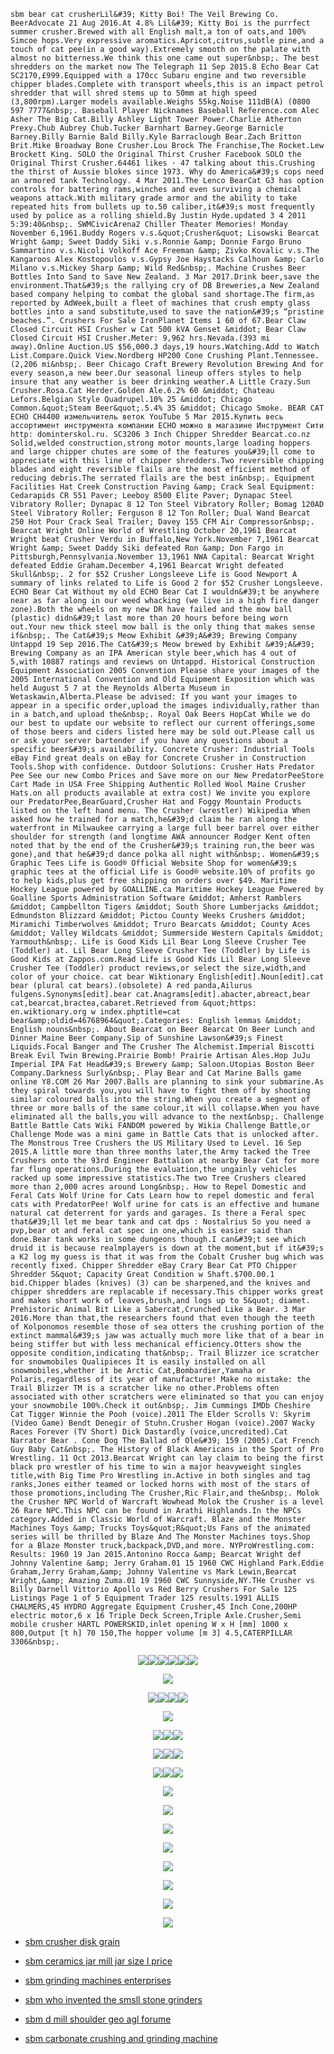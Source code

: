
```
sbm bear cat crusherLil&#39; Kitty Boi! The Veil Brewing Co. BeerAdvocate 21 Aug 2016.At 4.8% Lil&#39; Kitty Boi is the purrfect summer crusher.Brewed with all English malt,a ton of oats,and 100% Simcoe hops.Very expressive aromatics.Apricot,citrus,subtle pine,and a touch of cat pee(in a good way).Extremely smooth on the palate with almost no bitterness.We think this one came out super&nbsp;. The best shredders on the market now The Telegraph 11 Sep 2015.8 Echo Bear Cat SC2170,£999.Equipped with a 170cc Subaru engine and two reversible chipper blades.Complete with transport wheels,this is an impact petrol shredder that will shred stems up to 50mm at high speed (3,800rpm).Larger models available.Weighs 55kg.Noise 111dB(A) (0800 597 7777&nbsp;. Baseball Player Nicknames Baseball Reference.com Alec Asher The Big Cat.Billy Ashley Light Tower Power.Charlie Atherton Prexy.Chub Aubrey Chub.Tucker Barnhart Barney.George Barnicle Barney.Billy Barnie Bald Billy.Kyle Barraclough Bear.Zach Britton Brit.Mike Broadway Bone Crusher.Lou Brock The Franchise,The Rocket.Lew Brockett King. SOLO the Original Thirst Crusher Facebook SOLO the Original Thirst Crusher.64461 likes · 47 talking about this.Crushing the thirst of Aussie blokes since 1973. Why do America&#39;s cops need an armored tank Technology. 4 Mar 2011.The Lenco BearCat G3 has option controls for battering rams,winches and even surviving a chemical weapons attack.With military grade armor and the ability to take repeated hits from bullets up to.50 caliber,it&#39;s most frequently used by police as a rolling shield.By Justin Hyde.updated 3 4 2011 5:39:40&nbsp;. SWMCivicArena2 Chiller Theater Memories! Monday November 6,1961.Buddy Rogers v.s.&quot;Crusher&quot; Lisowski Bearcat Wright &amp; Sweet Daddy Siki v.s.Ronnie &amp; Donnie Fargo Bruno Sammartino v.s.Nicoli Volkoff Ace Freeman &amp; Zivko Kovalic v.s.The Kangaroos Alex Kostopoulos v.s.Gypsy Joe Haystacks Calhoun &amp; Carlo Milano v.s.Mickey Sharp &amp; Wild Red&nbsp;. Machine Crushes Beer Bottles Into Sand to Save New Zealand. 3 Mar 2017.Drink beer,save the environment.That&#39;s the rallying cry of DB Breweries,a New Zealand based company helping to combat the global sand shortage.The firm,as reported by AdWeek,built a fleet of machines that crush empty glass bottles into a sand substitute,used to save the nation&#39;s “pristine beaches.”. Crushers For Sale IronPlanet Items 1 60 of 67.Bear Claw Closed Circuit HSI Crusher w Cat 500 kVA Genset &middot; Bear Claw Closed Circuit HSI Crusher.Meter: 9,962 hrs.Nevada.(393 mi away).Online Auction.US $56,000.3 days,19 hours.Watching.Add to Watch List.Compare.Quick View.Nordberg HP200 Cone Crushing Plant.Tennessee.(2,206 mi&nbsp;. Beer Chicago Craft Brewery Revolution Brewing And for every season,a new beer.Our seasonal lineup offers styles to help insure that any weather is beer drinking weather.A Little Crazy.Sun Crusher.Rosa.Cat Herder.Golden Ale.6.2% 60 &middot; Chateau Lefors.Belgian Style Quadrupel.10% 25 &middot; Chicago Common.&quot;Steam Beer&quot;.5.4% 35 &middot; Chicago Smoke. BEAR CAT ECHO CH4400 измельчитель веток YouTube 5 Mar 2015.Купить весь ассортимент инструмента компании ECHO можно в магазине Инструмент Сити http: dominterskol.ru. SC3206 3 Inch Chipper Shredder Bearcat.co.nz Solid,welded construction,strong motor mounts,large loading hoppers and large chipper chutes are some of the features you&#39;ll come to appreciate with this line of chipper shredders.Two reversible chipping blades and eight reversible flails are the most efficient method of reducing debris.The serrated flails are the best in&nbsp;. Equipment Facilities Hat Creek Construction Paving &amp; Crack Seal Equipment: Cedarapids CR 551 Paver; Leeboy 8500 Elite Paver; Dynapac Steel Vibratory Roller; Dynapac 8 12 Ton Steel Vibratory Roller; Bomag 120AD Steel Vibratory Roller; Ferguson 8 12 Ton Roller; Dual Wand Bearcat 250 Hot Pour Crack Seal Trailer; Davey 155 CFM Air Compressor&nbsp;. Bearcat Wright Online World of Wrestling October 20,1961 Bearcat Wright beat Crusher Verdu in Buffalo,New York.November 7,1961 Bearcat Wright &amp; Sweet Daddy Siki defeated Ron &amp; Don Fargo in Pittsburgh,Pennsylvania.November 13,1961 NWA Capital: Bearcat Wright defeated Eddie Graham.December 4,1961 Bearcat Wright defeated Skull&nbsp;. 2 for $52 Crusher Longsleeve Life is Good Newport A summary of links related to Life is Good 2 for $52 Crusher Longsleeve. ECHO Bear Cat Without my old ECHO Bear Cat I wouldn&#39;t be anywhere near as far along in our weed whacking (we live in a high fire danger zone).Both the wheels on my new DR have failed and the mow ball (plastic) didn&#39;t last more than 20 hours before being worn out.Your new thick steel mow ball is the only thing that makes sense if&nbsp;. The Cat&#39;s Meow Exhibit &#39;A&#39; Brewing Company Untappd 19 Sep 2016.The Cat&#39;s Meow brewed by Exhibit &#39;A&#39; Brewing Company as an IPA American style beer,which has 4 out of 5,with 10887 ratings and reviews on Untappd. Historical Construction Equipment Association 2005 Convention Please share your images of the 2005 International Convention and Old Equipment Exposition which was held August 5 7 at the Reynolds Alberta Museum in Wetaskawin,Alberta.Please be advised: If you want your images to appear in a specific order,upload the images individually,rather than in a batch,and upload the&nbsp;. Royal Oak Beers HopCat While we do our best to update our website to reflect our current offerings,some of those beers and ciders listed here may be sold out.Please call us or ask your server bartender if you have any questions about a specific beer&#39;s availability. Concrete Crusher: Industrial Tools eBay Find great deals on eBay for Concrete Crusher in Construction Tools.Shop with confidence. Outdoor Solutions: Crusher Hats Predator Pee See our new Combo Prices and Save more on our New PredatorPeeStore Cart Made in USA Free Shipping Authentic Rolled Wool Maine Crusher Hats.on all products available at extra cost) We invite you explore our PredatorPee,BearGuard,Crusher Hat and Foggy Mountain Products listed on the left hand menu. The Crusher (wrestler) Wikipedia When asked how he trained for a match,he&#39;d claim he ran along the waterfront in Milwaukee carrying a large full beer barrel over either shoulder for strength (and longtime AWA announcer Rodger Kent often noted that by the end of the Crusher&#39;s training run,the beer was gone),and that he&#39;d dance polka all night with&nbsp;. Women&#39;s Graphic Tees Life is Good® Official Website Shop for women&#39;s graphic tees at the official Life is Good® website.10% of profits go to help kids,plus get free shipping on orders over $49. Maritime Hockey League powered by GOALLINE.ca Maritime Hockey League Powered by Goalline Sports Administration Software &middot; Amherst Ramblers &middot; Campbellton Tigers &middot; South Shore Lumberjacks &middot; Edmundston Blizzard &middot; Pictou County Weeks Crushers &middot; Miramichi Timberwolves &middot; Truro Bearcats &middot; County Aces &middot; Valley Wildcats &middot; Summerside Western Capitals &middot; Yarmouth&nbsp;. Life is Good Kids Lil Bear Long Sleeve Crusher Tee (Toddler) at. Lil Bear Long Sleeve Crusher Tee (Toddler) by Life is Good Kids at Zappos.com.Read Life is Good Kids Lil Bear Long Sleeve Crusher Tee (Toddler) product reviews,or select the size,width,and color of your choice. cat bear Wiktionary English[edit].Noun[edit].cat bear (plural cat bears).(obsolete) A red panda,Ailurus fulgens.Synonyms[edit].bear cat.Anagrams[edit].abacter,abreact,bear cat,bearcat,bractea,cabaret.Retrieved from &quot;https: en.wiktionary.org w index.phptitle=cat bear&amp;oldid=46768964&quot;.Categories: English lemmas &middot; English nouns&nbsp;. About Bearcat on Beer Bearcat On Beer Lunch and Dinner Maine Beer Company.Sip of Sunshine Lawson&#39;s Finest Liquids.Focal Banger and The Crusher The Alchemist.Imperial Biscotti Break Evil Twin Brewing.Prairie Bomb! Prairie Artisan Ales.Hop JuJu Imperial IPA Fat Head&#39;s Brewery &amp; Saloon.Utopias Boston Beer Company.Darkness Surly&nbsp;. Play Bear and Cat Marine Balls game online Y8.COM 26 Mar 2007.Balls are planning to sink your submarine.As they spiral towards you,you will have to fight them off by shooting similar coloured balls into the string.When you create a segment of three or more balls of the same colour,it will collapse.When you have eliminated all the balls,you will advance to the next&nbsp;. Challenge Battle Battle Cats Wiki FANDOM powered by Wikia Challenge Battle,or Challenge Mode was a mini game in Battle Cats that is unlocked after. The Monstrous Tree Crushers the US Military Used to Level. 16 Sep 2015.A little more than three months later,the Army tacked the Tree Crushers onto the 93rd Engineer Battalion at nearby Bear Cat for more far flung operations.During the evaluation,the ungainly vehicles racked up some impressive statistics.The two Tree Crushers cleared more than 2,000 acres around Long&nbsp;. How to Repel Domestic and Feral Cats Wolf Urine for Cats Learn how to repel domestic and feral cats with PredatorPee! Wolf urine for cats is an effective and humane natural cat deterrent for yards and garages. Is there a Feral spec that&#39;ll let me bear tank and cat dps : Nostalrius So you need a pvp,bear ot and feral cat spec in one,which is easier said than done.Bear tank works in some dungeons though.I can&#39;t see which druid it is because realmplayers is down at the moment,but if it&#39;s a K2 log my guess is that it was from the Cobalt Crusher bug which was recently fixed. Chipper Shredder eBay Crary Bear Cat PTO Chipper Shredder 5&quot; Capacity Great Condition w Shaft.$700.00.1 bid.Chipper blades (knives) (3) can be sharpened,and the knives and chipper shredders are replacable if necessary.This chipper works great and makes short work of leaves,brush,and logs up to 5&quot; diamet. Prehistoric Animal Bit Like a Sabercat,Crunched Like a Bear. 3 Mar 2016.More than that,the researchers found that even though the teeth of Kolponomos resemble those of sea otters the crushing portion of the extinct mammal&#39;s jaw was actually much more like that of a bear in being stiffer but with less mechanical efficiency.Otters show the opposite condition,indicating that&nbsp;. Trail Blizzer ice scratcher for snowmobiles Qualipieces It is easily installed on all snowmobiles,whether it be Arctic Cat,Bombardier,Yamaha or Polaris,regardless of its year of manufacture! Make no mistake: the Trail Blizzer TM is a scratcher like no other.Problems often associated with other scratchers were eliminated so that you can enjoy your snowmobile 100%.Check it out&nbsp;. Jim Cummings IMDb Cheshire Cat Tigger Winnie the Pooh (voice).2011 The Elder Scrolls V: Skyrim (Video Game) Bendt Denegir of Stuhn.Crusher Hogan (voice).2007 Wacky Races Forever (TV Short) Dick Dastardly (voice,uncredited).Cat Narrator Bear . Cone Dog The Ballad of Ole&#39; 159 (2005).Cat French Guy Baby Cat&nbsp;. The History of Black Americans in the Sport of Pro Wrestling. 11 Oct 2013.Bearcat Wright can lay claim to being the first black pro wrestler of his time to win a major heavyweight singles title,with Big Time Pro Wrestling in.Active in both singles and tag ranks,Jones either teamed or locked horns with most of the stars of those promotions,including The Crusher,Ric Flair,and the&nbsp;. Molok the Crusher NPC World of Warcraft Wowhead Molok the Crusher is a level 26 Rare NPC.This NPC can be found in Arathi Highlands.In the NPCs category.Added in Classic World of Warcraft. Blaze and the Monster Machines Toys &amp; Trucks Toys&quot;R&quot;Us Fans of the animated series will be thrilled by Blaze And The Monster Machines toys.Shop for a Blaze Monster truck,backpack,DVD,and more. NYProWrestling.com: Results: 1960 19 Jan 2015.Antonino Rocca &amp; Bearcat Wright def Johnny Valentine &amp; Jerry Graham.01 15 1960 CWC Highland Park.Eddie Graham,Jerry Graham,&amp; Johnny Valentine vs Mark Lewin,Bearcat Wright,&amp; Amazing Zuma.01 19 1960 CWC Sunnyside,NY.THe Crusher vs Billy Darnell Vittorio Apollo vs Red Berry Crushers For Sale 125 Listings Page 1 of 5 Equipment Trader 125 results.1991 ALLIS CHALMERS,45 HYDRO Aggregate Equipment Crusher,45 Inch Cone,200HP electric motor,6 x 16 Triple Deck Screen,Triple Axle.Crusher,Semi mobile crusher HARTL POWERSKID,inlet opening W x H [mm] 1000 x 800,Output [t h] 70 150,The hopper volume [m 3] 4.5,CATERPILLAR 3306&nbsp;. 
```

<div align="center">
  
<a rel="nofollow" href="https://m.shibang-china.com?f=github&k=sbm+bear+cat+crusher"><img src="https://static.shibang-china.com/en/l.png"></a><img src="https://static.shibang-china.com/en/hw.png"><a rel="nofollow" href="https://m.shibang-china.com/product/?f=github&k=sbm+bear+cat+crusher"><img src="https://static.shibang-china.com/en/p.png"></a><a rel="nofollow" href="https://m.shibang-china.com/cases/?f=github&k=sbm+bear+cat+crusher"><img src="https://static.shibang-china.com/en/c.png"></a><a rel="nofollow" href="https://m.shibang-china.com/news/?f=github&k=sbm+bear+cat+crusher"><img src="https://static.shibang-china.com/en/n.png"></a><a rel="nofollow" href="https://m.shibang-china.com?f=github&k=sbm+bear+cat+crusher"><img src="https://static.shibang-china.com/en/m.png"></a>

<a rel="nofollow" href="https://m.shibang-china.com/product/?f=github&k=sbm+bear+cat+crusher"><img src="https://static.shibang-china.com/en/b.jpg"></a>
  
<a rel="nofollow" href="https://m.shibang-china.com/solution-aggregate.html?f=github&k=sbm+bear+cat+crusher"><img src="https://static.shibang-china.com/en/a.jpg"></a><a rel="nofollow" href="https://m.shibang-china.com/solution-mine.html?f=github&k=sbm+bear+cat+crusher"><img src="https://static.shibang-china.com/en/m.jpg"></a><a rel="nofollow" href="https://m.shibang-china.com/solution-mill.html?f=github&k=sbm+bear+cat+crusher"><img src="https://static.shibang-china.com/en/g.jpg"></a><a rel="nofollow" href="https://m.shibang-china.com/solution-epc.html?f=github&k=sbm+bear+cat+crusher"><img src="https://static.shibang-china.com/en/e.jpg"></a>

<a rel="nofollow" href="https://m.shibang-china.com/product/?f=github&k=sbm+bear+cat+crusher"><img src="https://static.shibang-china.com/en/a-p.png"></a>

<a rel="nofollow" href="https://m.shibang-china.com/product/crusher/c6x.html?f=github&k=sbm+bear+cat+crusher"><img src="https://static.shibang-china.com/en/j.jpg"></a><a rel="nofollow" href="https://m.shibang-china.com/product/crusher/ci5x.html?f=github&k=sbm+bear+cat+crusher"><img src="https://static.shibang-china.com/en/i.jpg"></a><a rel="nofollow" href="https://m.shibang-china.com/product/crusher/hst.html?f=github&k=sbm+bear+cat+crusher"><img src="https://static.shibang-china.com/en/c.jpg"></a>

<a rel="nofollow" href="https://m.shibang-china.com/product/mill/mtw.html?f=github&k=sbm+bear+cat+crusher"><img src="https://static.shibang-china.com/en/mtw.jpg"></a><a rel="nofollow" href="https://m.shibang-china.com/product/mill/scm.html?f=github&k=sbm+bear+cat+crusher"><img src="https://static.shibang-china.com/en/scm.jpg"></a><a rel="nofollow" href="https://m.shibang-china.com/product/mill/lm.html?f=github&k=sbm+bear+cat+crusher"><img src="https://static.shibang-china.com/en/lm.jpg"></a>

<a rel="nofollow" href="https://m.shibang-china.com/product/sand/vsi6x.html?f=github&k=sbm+bear+cat+crusher"><img src="https://static.shibang-china.com/en/6x.jpg"></a><a rel="nofollow" href="https://m.shibang-china.com/product/sand/vu.html?f=github&k=sbm+bear+cat+crusher"><img src="https://static.shibang-china.com/en/vu.jpg"></a><a rel="nofollow" href="https://m.shibang-china.com/product/mobile/klun.html?f=github&k=sbm+bear+cat+crusher"><img src="https://static.shibang-china.com/en/k.jpg"></a>

<a rel="nofollow" href="https://m.shibang-china.com/cases/?f=github&k=sbm+bear+cat+crusher"><img src="https://static.shibang-china.com/en/case.png"></a>

<a rel="nofollow" href="https://m.shibang-china.com/cases/aggregate/202.html?f=github&k=sbm+bear+cat+crusher"><img src="https://static.shibang-china.com/en/c-1.jpg"></a>

<a rel="nofollow" href="https://m.shibang-china.com/cases/aggregate/203.html?f=github&k=sbm+bear+cat+crusher"><img src="https://static.shibang-china.com/en/c-2.jpg"></a>

<a rel="nofollow" href="https://m.shibang-china.com/cases/mill/123.html?f=github&k=sbm+bear+cat+crusher"><img src="https://static.shibang-china.com/en/c-3.jpg"></a>

<a rel="nofollow" href="https://m.shibang-china.com/contact_us.html?f=github&k=sbm+bear+cat+crusher"><img src="https://static.shibang-china.com/en/contact.png"></a>

<a rel="nofollow" href="https://swt.shibang-china.com/?f=github&k=sbm+bear+cat+crusher"><img src="https://static.shibang-china.com/en/chat.png"></a>

<a rel="nofollow" href="https://whatsapp.shibangsoft.com/WhatsApp.php?f=github&k=sbm+bear+cat+crusher"><img src="https://static.shibang-china.com/en/whatsapp.png"></a>

<a rel="nofollow" href="https://m.shibang-china.com/?f=github&k=sbm+bear+cat+crusher"><img src="https://static.shibang-china.com/en/website.png"></a>

</div>


* [sbm crusher disk grain](sbm%20crusher%20disk%20grain.md)

* [sbm ceramics jar mill jar size l price](sbm%20ceramics%20jar%20mill%20jar%20size%20l%20price.md)

* [sbm grinding machines enterprises](sbm%20grinding%20machines%20enterprises.md)

* [sbm who invented the smsll stone grinders](sbm%20who%20invented%20the%20smsll%20stone%20grinders.md)

* [sbm d mill shoulder geo agl forume](sbm%20d%20mill%20shoulder%20geo%20agl%20forume.md)

* [sbm carbonate crushing and grinding machine](sbm%20carbonate%20crushing%20and%20grinding%20machine.md)